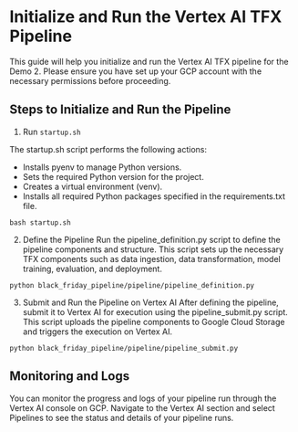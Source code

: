 # Initialize and Run the Vertex AI TFX Pipeline

This guide will help you initialize and run the Vertex AI TFX pipeline for the Demo 2. Please ensure you have set up your GCP account with the necessary permissions before proceeding.

## Steps to Initialize and Run the Pipeline

1.  Run `startup.sh`

The startup.sh script performs the following actions:

  - Installs pyenv to manage Python versions.
  - Sets the required Python version for the project.
  - Creates a virtual environment (venv).
  - Installs all required Python packages specified in the requirements.txt file.

```
bash startup.sh
```

2. Define the Pipeline
Run the pipeline_definition.py script to define the pipeline components and structure. This script sets up the necessary TFX components such as data ingestion, data transformation, model training, evaluation, and deployment.

```
python black_friday_pipeline/pipeline/pipeline_definition.py
```

3. Submit and Run the Pipeline on Vertex AI
After defining the pipeline, submit it to Vertex AI for execution using the pipeline_submit.py script. This script uploads the pipeline components to Google Cloud Storage and triggers the execution on Vertex AI.
```
python black_friday_pipeline/pipeline/pipeline_submit.py
```


## Monitoring and Logs
You can monitor the progress and logs of your pipeline run through the Vertex AI console on GCP. Navigate to the Vertex AI section and select Pipelines to see the status and details of your pipeline runs.
